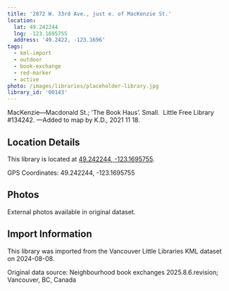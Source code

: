 ```yaml
---
title: '2872 W. 33rd Ave., just e. of MacKenzie St.'
location:
  lat: 49.242244
  lng: -123.1695755
  address: '49.2422, -123.1696'
tags:
  - kml-import
  - outdoor
  - book-exchange
  - red-marker
  - active
photo: /images/libraries/placeholder-library.jpg
library_id: '00143'
---
```

MacKenzie—Macdonald St.; 'The Book Haus’.
Small.  Little Free Library #134242.
—Added to map by K.D., 2021 11 18. 

## Location Details

This library is located at [49.242244, -123.1695755](https://www.google.com/maps?q=49.242244,-123.1695755).

GPS Coordinates: 49.242244, -123.1695755

## Photos

External photos available in original dataset.

## Import Information

This library was imported from the Vancouver Little Libraries KML dataset on 2024-08-08.

Original data source: Neighbourhood book exchanges 2025.8.6.revision; Vancouver, BC, Canada
